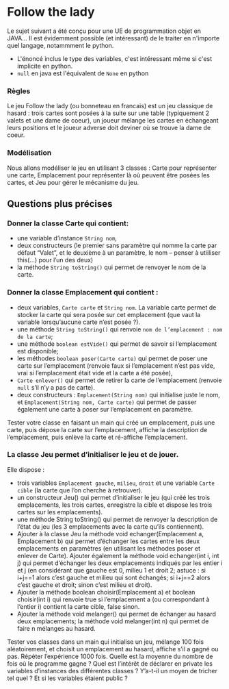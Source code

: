 # Follow the lady

Le sujet suivant a été conçu pour une UE de programmation objet en JAVA... Il est évidemment possible (et intéressant) de le traiter en n'importe quel langage, notammment le python.

* L'énoncé inclus le type des variables, c'est intéressant même si c'est implicite en python.
* `null` en java est l'équivalent de `None` en python


### Règles

Le jeu Follow the lady (ou bonneteau en francais) est un jeu classique de hasard : trois cartes sont posées à la suite sur une table (typiquement 2 valets et une dame de coeur), un joueur mélange les cartes en échangeant leurs positions et le joueur adverse doit deviner où se trouve la dame de coeur.

### Modélisation

Nous allons modéliser le jeu en utilisant 3 classes : Carte pour représenter une carte, Emplacement pour représenter là où peuvent être posées les cartes, et Jeu pour gérer le mécanisme du jeu.


## Questions plus précises

### Donner la classe **Carte** qui contient:

* une variable d’instance `String nom`, 
* deux constructeurs (le premier sans paramètre qui nomme la carte par défaut “Valet”, et le deuxième à un paramètre, le nom  – penser à utiiliser this(…) pour l’un des deux)
* la méthode `String toString()` qui permet de renvoyer le nom de la carte.

### Donner la classe **Emplacement**  qui contient :

* deux variables, `Carte carte` et `String nom`. La variable carte permet de stocker la carte qui sera posée sur cet emplacement (que vaut la variable lorsqu’aucune carte n’est posée ?).
* une méthode `String toString()` qui renvoie `nom de l’emplacement : nom de la carte`;
* une méthode `boolean estVide()` qui permet de savoir si l’emplacement est disponible;
* les méthodes `boolean poser(Carte carte)` qui permet de poser une carte sur l’emplacement (renvoie faux si l’emplacement n’est pas vide, vrai si l’emplacement était vide et la carte a été posée), 
* `Carte enlever()` qui permet de retirer la carte de l’emplacement (renvoie `null` s’il n’y a pas de carte).
* deux constructeurs : `Emplacement(String nom)` qui initialise juste le nom, et `Emplacement(String nom, Carte carte)` qui permet de passer également une carte à poser sur l’emplacement en paramètre.

Tester votre classe en faisant un main qui créé un emplacement, puis une carte, puis dépose la carte sur l’emplacement, affiche la description de l’emplacement, puis enlève la carte et ré-affiche l’emplacement.

### La classe **Jeu** permet d’initialiser le jeu et de jouer. 

Elle dispose :

* trois variables `Emplacement gauche`, `milieu`, `droit` et une variable `Carte cible` (la carte que l’on cherche à retrouver).
* un constructeur Jeu() qui permet d’initialiser le jeu (qui créé les trois emplacements, les trois cartes, enregistre la cible et dispose les trois cartes sur les emplacements).
* une méthode String toString() qui permet de renvoyer la description de l’état du jeu (les 3 emplacements avec la carte qu’ils contiennent).
* Ajouter à la classe Jeu la méthode void echanger(Emplacement a, Emplacement b) qui permet d’échanger les cartes entre les deux emplacements en paramètres (en utilisant les méthodes poser et enlever de Carte). Ajouter également la méthode void echanger(int i, int j) qui permet d’échanger les deux emplacements indiqués par les entier i et j (en considérant que gauche est 0, milieu 1 et droit 2; astuce : si i+j==1 alors c’est gauche et milieu qui sont échangés; si i+j==2 alors c’est gauche et droit; sinon c’est milieu et droit).
* Ajouter la méthode boolean choisir(Emplacement a) et boolean choisir(int i) qui renvoie true si l’emplacement a  (ou correspondant à l’entier i) contient la carte cible, false sinon.
* Ajouter la méthode void melanger() qui permet de échanger au hasard deux emplacements; la méthode void melanger(int n) qui permet de faire n mélanges au hasard.

Tester vos classes dans un main qui initialise un jeu, mélange 100 fois aléatoirement, et choisit un emplacement au hasard, affiche s’il a gagné ou pas. Répéter l’expérience 1000 fois. Quelle est la moyenne du nombre de fois où le programme gagne  ?
Quel est l’intérêt de déclarer en private les variables d’instances des différentes classes ? Y’a-t-il un moyen de tricher tel quel ? Et si les variables étaient public ?
